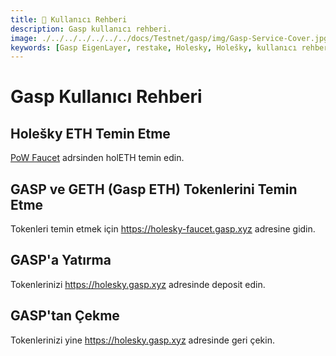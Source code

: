 ```yaml
---
title: 👤 Kullanıcı Rehberi
description: Gasp kullanıcı rehberi.
image: ./../../../../../../docs/Testnet/gasp/img/Gasp-Service-Cover.jpg
keywords: [Gasp EigenLayer, restake, Holesky, Holešky, kullanıcı rehberi, rehber]
---
```


# Gasp Kullanıcı Rehberi

## Holešky ETH Temin Etme

[PoW Faucet](https://holesky-faucet.pk910.de) adrsinden holETH temin edin.

## GASP ve GETH (Gasp ETH) Tokenlerini Temin Etme

Tokenleri temin etmek için https://holesky-faucet.gasp.xyz adresine gidin. 

## GASP'a Yatırma

Tokenlerinizi https://holesky.gasp.xyz adresinde deposit edin.

## GASP'tan Çekme

Tokenlerinizi yine https://holesky.gasp.xyz adresinde geri çekin.